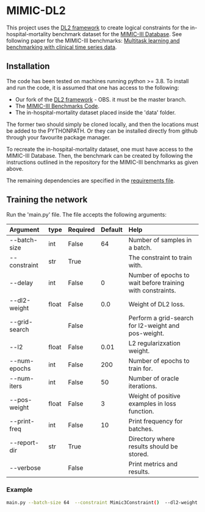 # MIMIC-DL2

This project uses the [DL2 framework](https://github.com/eth-sri/dl2) to create logical constraints for the in-hospital-mortality benchmark dataset for the [MIMIC-III Database](https://physionet.org/content/mimiciii/1.4/). See following paper for the MIMIC-III benchmarks:
[Multitask learning and benchmarking with clinical time series data](arXiv:1703.07771v3).

## Installation
The code has been tested on machines running python >= 3.8.
To install and run the code, it is assumed that one has access to the following:

- Our fork of the [DL2 framework](https://github.com/IvoAA/dl2) - OBS. it must be the master branch. 
- The [MIMIC-III Benchmarks Code](https://github.com/YerevaNN/mimic3-benchmarks). 
- The in-hospital-mortality dataset placed inside the 'data' folder.

The former two should simply be cloned locally, and then the locations must be added to the PYTHONPATH. Or they can be installed directly from github through your favourite package manager.

To recreate the in-hospital-mortality dataset, one must have access to the MIMIC-III Database. Then, the benchmark can be created by following the instructions outlined in the repository for the MIMIC-III benchmarks as given above.

The remaining dependencies are specified in the [requirements file](requirements.txt).

## Training the network
Run the 'main.py' file. The file accepts the following arguments:

|     Argument     | type   | Required | Default | Help                                                        |
| :--------------- | :----- | :------- | :------ | :---------------------------------------------------------- |
| --batch-size     |  int   |  False   |  64     |  Number of samples in a batch.                              |
| --constraint     |  str   |  True    |         |  The constraint to train with.                              |
| --delay          |  int   |  False   |  0      |  Number of epochs to wait before training with constraints. |
| --dl2-weight     |  float |  False   |  0.0    |  Weight of DL2 loss.                                        |
| --grid-search    |        |  False   |         |  Perform a grid-search for l2-weight and pos-weight.        |
| --l2             |  float |  False   |  0.01   |  L2 regularizxation weight.                                 |
| --num-epochs     |  int   |  False   |  200    |  Number of epochs to train for.                             |
| --num-iters      |  int   |  False   |  50     |  Number of oracle iterations.                               |
| --pos-weight     |  float |  False   |  3      |  Weight of positive examples in loss function.              |
| --print-freq     |  int   |  False   |  10     |  Print frequency for batches.                               |
| --report-dir     |  str   |  True    |         |  Directory where results should be stored.                  |
| --verbose        |        |  False   |         |  Print metrics and results.                                 |



### Example
  ```bash
  main.py --batch-size 64  --constraint Mimic3Constraint()  --dl2-weight 0.1  --num-epochs 200  --report-dir reports  --verbose
  ```
